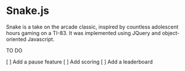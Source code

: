 Snake.js
=============
Snake is a take on the arcade classic, inspired by countless adolescent hours gaming on a TI-83. It was implemented using JQuery and object-oriented Javascript. 

TO DO

[ ] Add a pause feature
[ ] Add scoring
[ ] Add a leaderboard

